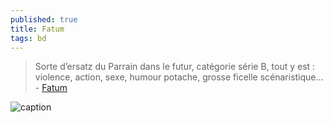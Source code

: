 ```yaml
---
published: true
title: Fatum
tags: bd
---
```

> Sorte d’ersatz du Parrain dans le futur, catégorie série B, tout y est : violence, action, sexe, humour potache, grosse ficelle scénaristique... - [Fatum](https://www.bedetheque.com/serie-1327-BD-Fatum.html)

![caption](https://www.bedetheque.com/media/Couvertures/fatum03.jpg)

